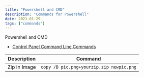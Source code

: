 ```yaml
---
title: "Powershell and CMD"
description: "Commands for Powershell"
date: 2021-01-29
tags: ["commands"]
---
```


Powershell and CMD

- [Control Panel Command Line Commands](https://www.lifewire.com/command-line-commands-for-control-panel-applets-2626060)

| Description  | Command                                  |
| ------------ | ---------------------------------------- |
| Zip in Image | `copy /B pic.png+yourzip.zip newpic.png` |